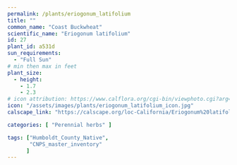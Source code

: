 ```yaml
---
permalink: /plants/eriogonum_latifolium
title: ""
common_name: "Coast Buckwheat"
scientific_name: "Eriogonum latifolium"
id: 27
plant_id: a531d
sun_requirements:
  - "Full Sun"
# min then max in feet
plant_size:
  - height: 
    - 1.7
    - 2.3
# icon attribution: https://www.calflora.org/cgi-bin/viewphoto.cgi?arg=/app/up/entry/302/90899.jpg 
icon: "/assets/images/plants/eriogonum_latifolium_icon.jpg" 
calscape_link: "https://calscape.org/loc-California/Eriogonum%20latifolium(%20)"

categories: [ "Perennial herbs" ]

tags: ["Humboldt_County_Native",
       "CNPS_master_inventory"
      ]
---
```




